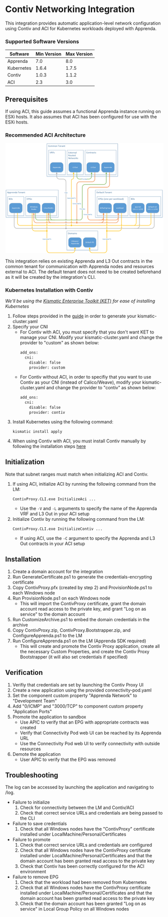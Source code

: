 # Contiv Networking Integration
This integration provides automatic application-level network configuration using Contiv and ACI for Kubernetes workloads deployed with Apprenda.

### Supported Software Versions
|Software|Min Version|Max Version|
|-|-|-|
|Apprenda|7.0|8.0|
|Kubernetes|1.6.4|1.7.5|
|Contiv|1.0.3|1.1.2|
|ACI|2.3|3.0|

## Prerequisites
If using ACI, this guide assumes a functional Apprenda instance running on ESXi hosts. It also assumes that ACI has been configured for use with the ESXi hosts.

### Recommended ACI Architecture
![Recommended ACI Architecture](/docs/apic_reference_architecture.png)

This integration relies on existing Apprenda and L3 Out contracts in the common tenant for communication with Apprenda nodes and resources external to ACI. The default tenant does not need to be created beforehand as it will be created by the integration's CLI.

### Kubernetes Installation with Contiv
*We'll be using the [Kismatic Enterprise Toolkit (KET)](https://github.com/apprenda/kismatic) for ease of installing Kubernetes*
1. Follow steps provided in the [guide](https://github.com/apprenda/kismatic/blob/master/docs/install.md) in order to generate your kismatic-cluster.yaml
2. Specify your CNI
    * For Contiv with ACI, you must specify that you don't want KET to manage your CNI. Modify your kismatic-cluster.yaml and change the provider to "custom" as shown below:
      ```
      add_ons:
        cni:
          disable: false
          provider: custom
      ```
    * For Contiv without ACI, in order to specifiy that you want to use Contiv as your CNI (instead of Calico/Weave), modify your kismatic-cluster.yaml and change the provider to "contiv" as shown below:
	  ```
      add_ons:
        cni:
          disable: false
          provider: contiv
      ```
3. Install Kubernetes using the following command:
   ```
   kismatic install apply
   ```
4. When using Contiv with ACI, you must install Contiv manually by following the installation steps [here](https://github.com/contiv/install)

## Initialization
Note that subnet ranges must match when initializing ACI and Contiv.
1. If using ACI, initialize ACI by running the following command from the LM:
   ```
   ContivProxy.CLI.exe InitializeAci ...
   ```
   * Use the ```-V``` and ```-L``` arguments to specify the name of the Apprenda VRF and L3 Out in your ACI setup
2. Initialize Contiv by running the following command from the LM:
   ```
   ContivProxy.CLI.exe InitializeContiv ...
   ```
   * If using ACI, use the ```-C``` argument to specify the Apprenda and L3 Out contracts in your ACI setup

## Installation
1. Create a domain account for the integration
2. Run GenerateCertificate.ps1 to generate the credentials-encrypting certificate
3. Copy ContivProxy.pfx (created by step 2) and ProvisionNode.ps1 to each Windows node
4. Run ProvisionNode.ps1 on each Windows node
    * This will import the ContivProxy certificate, grant the domain account read access to the private key, and grant "Log on as service" to the domain account
5. Run CustomizeArchive.ps1 to embed the domain credentials in the archive
6. Copy ContivProxy.zip, ContivProxy.Bootstrapper.zip, and ConfigureApprenda.ps1 to the LM
7. Run ConfigureApprenda.ps1 on the LM (Apprenda SDK required)
    * This will create and promote the Contiv Proxy application, create all the necessary Custom Properties, and create the Contiv Proxy Bootstrapper (it will also set credentials if specified)
    
## Verification
1. Verifiy that credentials are set by launching the Contiv Proxy UI
2. Create a new application using the provided connectivity-pod.yaml
3. Set the component custom property "Apprenda Network" to "Development Team"
4. Add "0/ICMP" and "3000/TCP" to component custom property "Application Ports"
5. Promote the application to sandbox
    * Use APIC to verify that an EPG with appropriate contracts was created
    * Verify that Connectivity Pod web UI can be reached by its Apprenda URL
    * Use the Connectivity Pod web UI to verify connectivity with outside resources
6. Demote the application
    * User APIC to verify that the EPG was removed

## Troubleshooting
The log can be accessed by launching the application and navigating to /log.
* Failure to initialize
  1. Check for connectivity between the LM and Contiv/ACI
  2. Check that correct service URLs and credentials are being passed to the CLI
* Failure to save credentials
  1. Check that all Windows nodes have the "ContivProxy" certificate installed under LocalMachine/Personal/Certificates
* Failure to promote
  1. Check that correct service URLs and credentials are configured
  2. Check that all Windows nodes have the ContivProxy certificate installed under LocalMachine/Personal/Certificates and that the domain account has been granted read access to the private key
  3. Check that Contiv has been correctly configured for the ACI environment
* Failure to remove EPG
  1. Check that the workload had been removed from Kubernetes
  2. Check that all Windows nodes have the ContivProxy certificate installed under LocalMachine/Personal/Certificates and that the domain account has been granted read access to the private key
  3. Check that the domain account has been granted "Log on as service" in Local Group Policy on all Windows nodes
